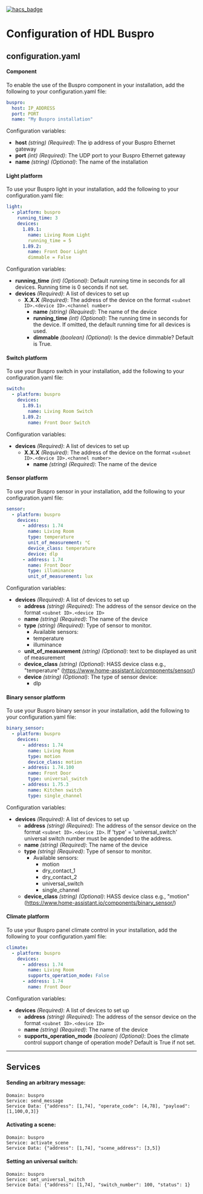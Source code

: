 [![hacs_badge](https://img.shields.io/badge/HACS-Custom-41BDF5.svg)](https://github.com/hacs/integration)

# Configuration of HDL Buspro

## configuration.yaml

#### Component

To enable the use of the Buspro component in your installation, add the following to your configuration.yaml file:

```yaml
buspro:
  host: IP_ADDRESS
  port: PORT
  name: "My Buspro installation"
```

Configuration variables:

+ **host** _(string) (Required)_: The ip address of your Buspro Ethernet gateway
+ **port** _(int) (Required)_: The UDP port to your Buspro Ethernet gateway
+ **name** _(string) (Optional)_: The name of the installation

#### Light platform
   
To use your Buspro light in your installation, add the following to your configuration.yaml file: 

```yaml
light:
  - platform: buspro
    running_time: 3
    devices:
      1.89.1:
        name: Living Room Light
        running_time = 5
      1.89.2:
        name: Front Door Light
        dimmable = False
```

Configuration variables:

+ **running_time** _(int) (Optional)_: Default running time in seconds for all devices. Running time is 0 seconds if not set.
+ **devices** _(Required)_: A list of devices to set up
  + **X.X.X** _(Required)_: The address of the device on the format `<subnet ID>.<device ID>.<channel number>`
    + **name** _(string) (Required)_: The name of the device
    + **running_time** _(int) (Optional)_: The running time in seconds for the device. If omitted, the default running time for all devices is used.
    + **dimmable** _(boolean) (Optional)_: Is the device dimmable? Default is True. 

#### Switch platform

To use your Buspro switch in your installation, add the following to your configuration.yaml file: 

```yaml
switch:
  - platform: buspro
    devices:
      1.89.1:
        name: Living Room Switch
      1.89.2:
        name: Front Door Switch
```

Configuration variables:

+ **devices** _(Required)_: A list of devices to set up
  + **X.X.X** _(Required)_: The address of the device on the format `<subnet ID>.<device ID>.<channel number>`
    + **name** _(string) (Required)_: The name of the device

#### Sensor platform

To use your Buspro sensor in your installation, add the following to your configuration.yaml file: 

```yaml
sensor:
  - platform: buspro
    devices:
      - address: 1.74
        name: Living Room
        type: temperature
        unit_of_measurement: °C
        device_class: temperature
        device: dlp
      - address: 1.74
        name: Front Door
        type: illuminance
        unit_of_measurement: lux
```

Configuration variables:

+ **devices** _(Required)_: A list of devices to set up
  + **address** _(string) (Required)_: The address of the sensor device on the format `<subnet ID>.<device ID>`
  + **name** _(string) (Required)_: The name of the device
  + **type** _(string) (Required)_: Type of sensor to monitor. 
    + Available sensors: 
     + temperature
     + illuminance
  + **unit_of_measurement** _(string) (Optional)_: text to be displayed as unit of measurement
  + **device_class** _(string) (Optional)_: HASS device class e.g., "temperature" 
  (https://www.home-assistant.io/components/sensor/)
  + **device** _(string) (Optional)_: The type of sensor device:
    + dlp 

#### Binary sensor platform

To use your Buspro binary sensor in your installation, add the following to your configuration.yaml file: 

```yaml
binary_sensor:
  - platform: buspro
    devices:
      - address: 1.74
        name: Living Room
        type: motion
        device_class: motion
      - address: 1.74.100
        name: Front Door
        type: universal_switch
      - address: 1.75.3
        name: Kitchen switch
        type: single_channel
```

Configuration variables:

+ **devices** _(Required)_: A list of devices to set up
  + **address** _(string) (Required)_: The address of the sensor device on the format `<subnet ID>.<device ID>`. If 
  'type' = 'universal_switch' universal switch number must be appended to the address. 
  + **name** _(string) (Required)_: The name of the device
  + **type** _(string) (Required)_: Type of sensor to monitor. 
    + Available sensors: 
      + motion 
      + dry_contact_1 
      + dry_contact_2
      + universal_switch
      + single_channel
  + **device_class** _(string) (Optional)_: HASS device class e.g., "motion" 
  (https://www.home-assistant.io/components/binary_sensor/)

#### Climate platform

To use your Buspro panel climate control in your installation, add the following to your configuration.yaml file: 

```yaml
climate:
  - platform: buspro
    devices:
      - address: 1.74
        name: Living Room
        supports_operation_mode: False
      - address: 1.74
        name: Front Door
```

Configuration variables:

+ **devices** _(Required)_: A list of devices to set up
  + **address** _(string) (Required)_: The address of the sensor device on the format `<subnet ID>.<device ID>`
  + **name** _(string) (Required)_: The name of the device
  + **supports_operation_mode** _(boolean) (Optional)_: Does the climate control support change of operation mode? 
  Default is True if not set.
    
---
## Services

#### Sending an arbitrary message:
```
Domain: buspro
Service: send_message
Service Data: {"address": [1,74], "operate_code": [4,78], "payload": [1,100,0,3]}
```
#### Activating a scene:
```
Domain: buspro
Service: activate_scene
Service Data: {"address": [1,74], "scene_address": [3,5]}
```
#### Setting an universal switch:
```
Domain: buspro
Service: set_universal_switch
Service Data: {"address": [1,74], "switch_number": 100, "status": 1}
```
